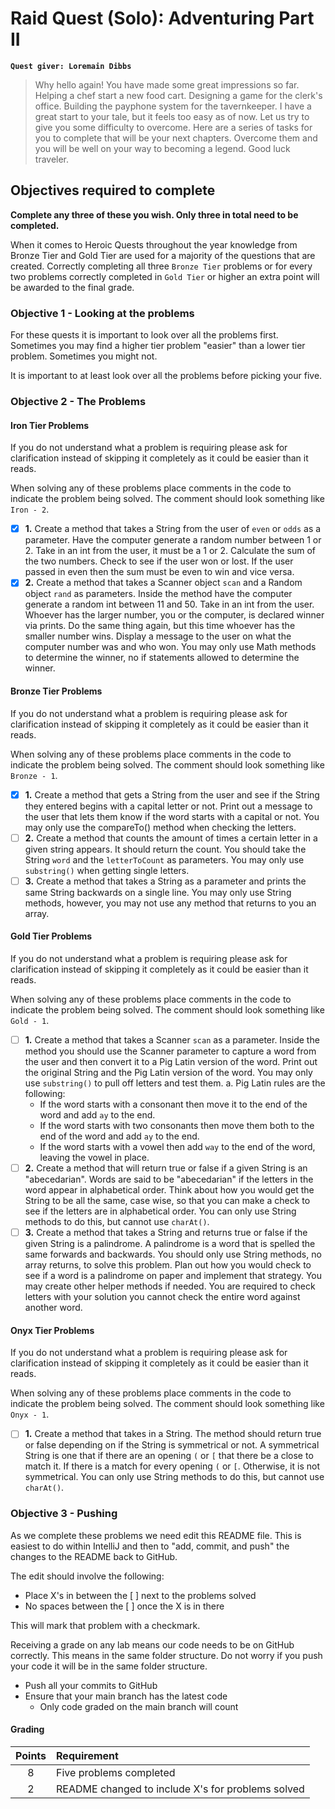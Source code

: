 # Raid Quest (Solo): Adventuring Part II
**`Quest giver: Loremain Dibbs`**
>Why hello again! You have made some great impressions so far. Helping a chef start a new food cart. Designing a game for the clerk's office. Building the payphone system for the tavernkeeper. I have a great start to your tale, but it feels too easy as of now. Let us try to give you some difficulty to overcome. Here are a series of tasks for you to complete that will be your next chapters. Overcome them and you will be well on your way to becoming a legend. Good luck traveler.

## Objectives required to complete
**Complete any three of these you wish.  Only three in total need to be completed.**

When it comes to Heroic Quests throughout the year knowledge from Bronze Tier and Gold Tier are used for a majority of the questions that are created.  Correctly completing all three `Bronze Tier` problems or for every two problems correctly completed in `Gold Tier` or higher an extra point will be awarded to the final grade.

### Objective 1 - Looking at the problems
For these quests it is important to look over all the problems first.  Sometimes you may find a higher tier problem "easier" than a lower tier problem.  Sometimes you might not.

It is important to at least look over all the problems before picking your five.

### Objective 2 - The Problems
#### Iron Tier Problems
If you do not understand what a problem is requiring please ask for clarification instead of skipping it completely as it could be easier than it reads.

When solving any of these problems place comments in the code to indicate the problem being solved.  The comment should look something like `Iron - 2`.

- [x] **1.** Create a method that takes a String from the user of `even` or `odds` as a parameter.  Have the computer generate a random number between 1 or 2.  Take in an int from the user, it must be a 1 or 2.  Calculate the sum of the two numbers.  Check to see if the user won or lost.  If the user passed in even then the sum must be even to win and vice versa.
- [x] **2.** Create a method that takes a Scanner object `scan` and a Random object `rand` as parameters.  Inside the method have the computer generate a random int between 11 and 50.  Take in an int from the user.  Whoever has the larger number, you or the computer, is declared winner via prints.  Do the same thing again, but this time whoever has the smaller number wins.  Display a message to the user on what the computer number was and who won.  You may only use Math methods to determine the winner, no if statements allowed to determine the winner.

#### Bronze Tier Problems
If you do not understand what a problem is requiring please ask for clarification instead of skipping it completely as it could be easier than it reads.

When solving any of these problems place comments in the code to indicate the problem being solved.  The comment should look something like `Bronze - 1`.

- [x] **1.** Create a method that gets a String from the user and see if the String they entered begins with a capital letter or not.  Print out a message to the user that lets them know if the word starts with a capital or not.  You may only use the compareTo() method when checking the letters.
- [ ] **2.** Create a method that counts the amount of times a certain letter in a given string appears.  It should return the count.  You should take the String `word` and the `letterToCount` as parameters.  You may only use `substring()` when getting single letters.
- [ ] **3.** Create a method that takes a String as a parameter and prints the same String backwards on a single line.  You may only use String methods, however, you may not use any method that returns to you an array.

#### Gold Tier Problems
If you do not understand what a problem is requiring please ask for clarification instead of skipping it completely as it could be easier than it reads.

When solving any of these problems place comments in the code to indicate the problem being solved.  The comment should look something like `Gold - 1`.

- [ ] **1.** Create a method that takes a Scanner `scan` as a parameter.  Inside the method you should use the Scanner parameter to capture a word from the user and then convert it to a Pig Latin version of the word. Print out the original String and the Pig Latin version of the word.  You may only use `substring()` to pull off letters and test them.
  a. Pig Latin rules are the following:
    - If the word starts with a consonant then move it to the end of the word and add `ay` to the end.
    - If the word starts with two consonants then move them both to the end of the word and add `ay` to the end.
    - If the word starts with a vowel then add `way` to the end of the word, leaving the vowel in place.
- [ ] **2.** Create a method that will return true or false if a given String is an "abecedarian".  Words are said to be "abecedarian" if the letters in the word appear in alphabetical order.  Think about how you would get the String to be all the same, case wise, so that you can make a check to see if the letters are in alphabetical order.  You can only use String methods to do this, but cannot use `charAt()`.
- [ ] **3.** Create a method that takes a String and returns true or false if the given String is a palindrome.  A palindrome is a word that is spelled the same forwards and backwards.  You should only use String methods, no array returns, to solve this problem.  Plan out how you would check to see if a word is a palindrome on paper and implement that strategy.  You may create other helper methods if needed.  You are required to check letters with your solution you cannot check the entire word against another word.

#### Onyx Tier Problems
If you do not understand what a problem is requiring please ask for clarification instead of skipping it completely as it could be easier than it reads.

When solving any of these problems place comments in the code to indicate the problem being solved.  The comment should look something like `Onyx - 1`.

- [ ] **1.** Create a method that takes in a String.  The method should return true or false depending on if the String is symmetrical or not.  A symmetrical String is one that if there are an opening `(` or `[` that there be a close to match it.  If there is a match for every opening `(` or `[`.  Otherwise, it is not symmetrical. You can only use String methods to do this, but cannot use `charAt()`.

### Objective 3 - Pushing
As we complete these problems we need edit this README file.  This is easiest to do within IntelliJ and then to "add, commit, and push" the changes to the README back to GitHub.

The edit should involve the following:
- Place X's in between the [ ] next to the problems solved
- No spaces between the [ ] once the X is in there

This will mark that problem with a checkmark.

Receiving a grade on any lab means our code needs to be on GitHub correctly.  This means in the same folder structure.  Do not worry if you push your code it will be in the same folder structure.

- Push all your commits to GitHub
- Ensure that your main branch has the latest code
  - Only code graded on the main branch will count

#### Grading
|   Points     |   Requirement                                      |
| :----------: |:-------------------------------------------------- |
| 8            | Five problems completed                            |
| 2            | README changed to include X's for problems solved  |
